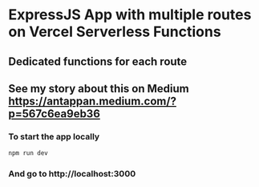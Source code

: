 # ExpressJS App with multiple routes on Vercel Serverless Functions

## Dedicated functions for each route

## See my story about this on Medium https://antappan.medium.com/?p=567c6ea9eb36


### To start the app locally 

```bash
npm run dev
```
### And go to http://localhost:3000
